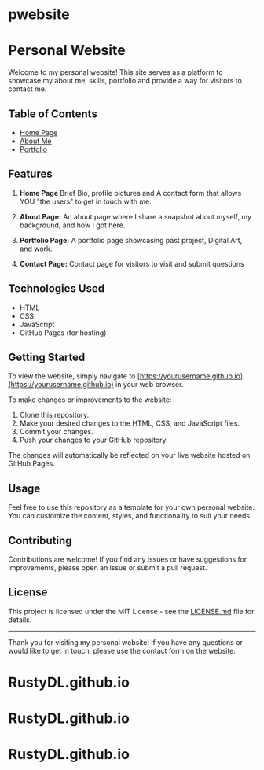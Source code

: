 # pwebsite
# Personal Website

Welcome to my personal website! This site serves as a platform to showcase my about me, skills, portfolio and provide a way for visitors to contact me.

## Table of Contents

- [Home Page](#home-page)
- [About Me](#about-me)
- [Portfolio](#portfolio)

## Features

1. **Home Page** Brief Bio, profile pictures and A contact form that allows YOU "the users" to get in touch with me.

2. **About Page:** An about page where I share a snapshot about myself, my background, and how I got here.

3. **Portfolio Page:** A portfolio page showcasing past project, Digital Art, and work.

4. **Contact Page:** Contact page for visitors to visit and submit questions

## Technologies Used

- HTML
- CSS
- JavaScript
- GitHub Pages (for hosting)

## Getting Started

To view the website, simply navigate to [https://yourusername.github.io](https://yourusername.github.io) in your web browser.

To make changes or improvements to the website:

1. Clone this repository.
2. Make your desired changes to the HTML, CSS, and JavaScript files.
3. Commit your changes.
4. Push your changes to your GitHub repository.

The changes will automatically be reflected on your live website hosted on GitHub Pages.

## Usage

Feel free to use this repository as a template for your own personal website. You can customize the content, styles, and functionality to suit your needs.

## Contributing

Contributions are welcome! If you find any issues or have suggestions for improvements, please open an issue or submit a pull request.

## License

This project is licensed under the MIT License - see the [LICENSE.md](LICENSE.md) file for details.

---

Thank you for visiting my personal website! If you have any questions or would like to get in touch, please use the contact form on the website.
# RustyDL.github.io
# RustyDL.github.io
# RustyDL.github.io
